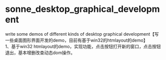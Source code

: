 # sonne_desktop_graphical_development
write some demos of different kinds of desktop graphical development【写一些桌面图形界面开发的demo，目前有基于win32的htmlayout的demo】<br>1、基于win32 htmlayout的demo，实现功能，点击按钮打开新的窗口，点击按钮退出，基本增删改查动态dom操作。<br>
